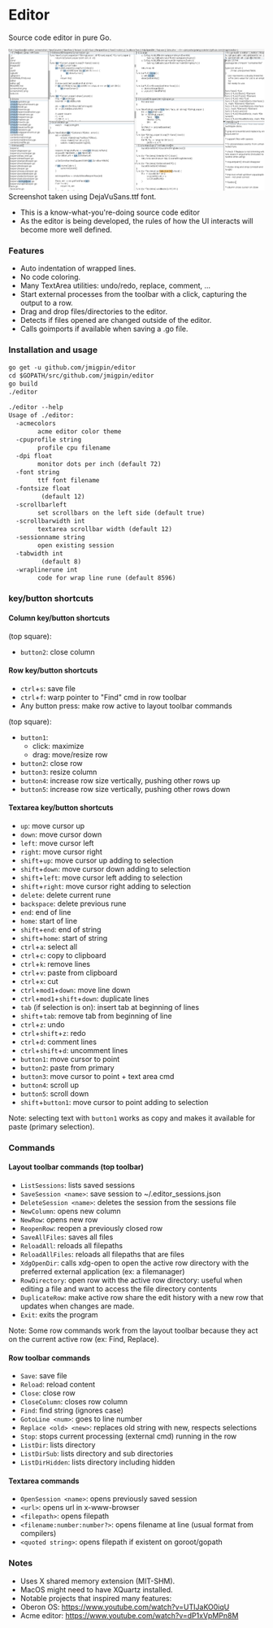# Editor

Source code editor in pure Go.

![screenshot](./screenshot2.png)
Screenshot taken using DejaVuSans.ttf font.

- This is a know-what-you're-doing source code editor
- As the editor is being developed, the rules of how the UI interacts will become more well defined.

### Features

- Auto indentation of wrapped lines.
- No code coloring.
- Many TextArea utilities: undo/redo, replace, comment, ...
- Start external processes from the toolbar with a click, capturing the output to a row. 
- Drag and drop files/directories to the editor.
- Detects if files opened are changed outside of the editor.
- Calls goimports if available when saving a .go file.

### Installation and usage

```
go get -u github.com/jmigpin/editor
cd $GOPATH/src/github.com/jmigpin/editor
go build 
./editor
```

```
./editor --help
Usage of ./editor:
  -acmecolors
    	acme editor color theme
  -cpuprofile string
    	profile cpu filename
  -dpi float
    	monitor dots per inch (default 72)
  -font string
    	ttf font filename
  -fontsize float
    	 (default 12)
  -scrollbarleft
    	set scrollbars on the left side (default true)
  -scrollbarwidth int
    	textarea scrollbar width (default 12)
  -sessionname string
    	open existing session
  -tabwidth int
    	 (default 8)
  -wraplinerune int
    	code for wrap line rune (default 8596)
```

### key/button shortcuts

#### Column key/button shortcuts

(top square):

- `button2`: close column

#### Row key/button shortcuts

- `ctrl`+`s`: save file
- `ctrl`+`f`: warp pointer to "Find" cmd in row toolbar
- Any button press: make row active to layout toolbar commands


(top square):

- `button1`:
  - click: maximize
  - drag: move/resize row
- `button2`: close row
- `button3`: resize column
- `button4`: increase row size vertically, pushing other rows up
- `button5`: increase row size vertically, pushing other rows down

#### Textarea key/button shortcuts

- `up`: move cursor up
- `down`: move cursor down
- `left`: move cursor left
- `right`: move cursor right
- `shift`+`up`: move cursor up adding to selection
- `shift`+`down`: move cursor down adding to selection
- `shift`+`left`: move cursor left adding to selection
- `shift`+`right`: move cursor right adding to selection
- `delete`: delete current rune
- `backspace`: delete previous rune
- `end`: end of line
- `home`: start of line
- `shift`+`end`: end of string
- `shift`+`home`: start of string
- `ctrl`+`a`: select all
- `ctrl`+`c`: copy to clipboard
- `ctrl`+`k`: remove lines
- `ctrl`+`v`: paste from clipboard
- `ctrl`+`x`: cut
- `ctrl`+`mod1`+`down`: move line down
- `ctrl`+`mod1`+`shift`+`down`: duplicate lines
- `tab` (if selection is on): insert tab at beginning of lines
- `shift`+`tab`: remove tab from beginning of line
- `ctrl`+`z`: undo
- `ctrl`+`shift`+`z`: redo
- `ctrl`+`d`: comment lines
- `ctrl`+`shift`+`d`: uncomment lines
- `button1`: move cursor to point
- `button2`: paste from primary
- `button3`: move cursor to point + text area cmd
- `button4`: scroll up
- `button5`: scroll down
- `shift`+`button1`: move cursor to point adding to selection

Note: selecting text with `button1` works as copy and makes it available for paste (primary selection).

### Commands

#### Layout toolbar commands (top toolbar)

- `ListSessions`: lists saved sessions
- `SaveSession <name>`: save session to ~/.editor_sessions.json
- `DeleteSession <name>`: deletes the session from the sessions file
- `NewColumn`: opens new column
- `NewRow`: opens new row
- `ReopenRow`: reopen a previously closed row
- `SaveAllFiles`: saves all files
- `ReloadAll`: reloads all filepaths
- `ReloadAllFiles`: reloads all filepaths that are files
- `XdgOpenDir`: calls xdg-open to open the active row directory with the preferred external application (ex: a filemanager)
- `RowDirectory`: open row with the active row directory: useful when editing a file and want to access the file directory contents
- `DuplicateRow`: make active row share the edit history with a new row that updates when changes are made.
- `Exit`: exits the program

Note: Some row commands work from the layout toolbar because they act on the current active row (ex: Find, Replace).

#### Row toolbar commands

- `Save`: save file
- `Reload`: reload content
- `Close`: close row
- `CloseColumn`: closes row column
- `Find`: find string (ignores case)
- `GotoLine <num>`: goes to line number
- `Replace <old> <new>`: replaces old string with new, respects selections
- `Stop`: stops current processing (external cmd) running in the row
- `ListDir`: lists directory
- `ListDirSub`: lists directory and sub directories
- `ListDirHidden`: lists directory including hidden

#### Textarea commands

- `OpenSession <name>`: opens previously saved session
- `<url>`: opens url in x-www-browser
- `<filepath>`: opens filepath
- `<filename:number:number?>`: opens filename at line (usual format from compilers)
- `<quoted string>`: opens filepath if existent on goroot/gopath

### Notes

- Uses X shared memory extension (MIT-SHM). 
- MacOS might need to have XQuartz installed.
- Notable projects that inspired many features:
- Oberon OS: https://www.youtube.com/watch?v=UTIJaKO0iqU 
- Acme editor: https://www.youtube.com/watch?v=dP1xVpMPn8M 

